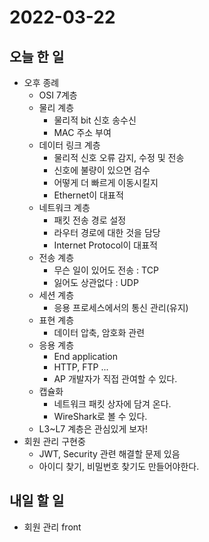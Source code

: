 # 2022-03-22
## 오늘 한 일
- 오후 종례
    - OSI 7계층
    - 물리 계층
      - 물리적 bit 신호 송수신
      - MAC 주소 부여
    - 데이터 링크 계층
      - 물리적 신호 오류 감지, 수정 및 전송
      - 신호에 불량이 있으면 검수
      - 어떻게 더 빠르게 이동시킬지
      - Ethernet이 대표적
    - 네트워크 계층
      - 패킷 전송 경로 설정
      - 라우터 경로에 대한 것을 담당
      - Internet Protocol이 대표적
    - 전송 계층
      - 무슨 일이 있어도 전송 : TCP
      - 잃어도 상관없다 : UDP
    - 세션 계층
      - 응용 프로세스에서의 통신 관리(유지)
    - 표현 계층
      - 데이터 압축, 암호화 관련
    - 응용 계층
      - End application
      - HTTP, FTP ...
      - AP 개발자가 직접 관여할 수 있다.
    - 캡슐화
      - 네트워크 패킷 상자에 담겨 온다.
      - WireShark로 볼 수 있다.
    - L3~L7 계층은 관심있게 보자!
- 회원 관리 구현중
  - JWT, Security 관련 해결할 문제 있음
  - 아이디 찾기, 비밀번호 찾기도 만들어야한다.
## 내일 할 일
- 회원 관리 front